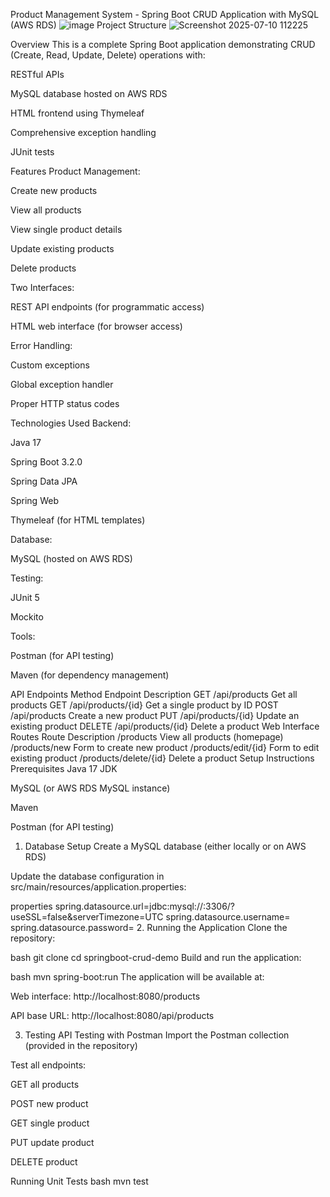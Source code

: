 Product Management System - Spring Boot CRUD Application with MySQL (AWS RDS)
![image](https://github.com/user-attachments/assets/4ef8d9ff-05b2-446f-ab87-f460e7db1a2b)
Project Structure
![Screenshot 2025-07-10 112225](https://github.com/user-attachments/assets/59fc9cd6-ea14-4d0e-8399-f6d6832540c9)

Overview
This is a complete Spring Boot application demonstrating CRUD (Create, Read, Update, Delete) operations with:

RESTful APIs

MySQL database hosted on AWS RDS

HTML frontend using Thymeleaf

Comprehensive exception handling

JUnit tests

Features
Product Management:

Create new products

View all products

View single product details

Update existing products

Delete products

Two Interfaces:

REST API endpoints (for programmatic access)

HTML web interface (for browser access)

Error Handling:

Custom exceptions

Global exception handler

Proper HTTP status codes

Technologies Used
Backend:

Java 17

Spring Boot 3.2.0

Spring Data JPA

Spring Web

Thymeleaf (for HTML templates)

Database:

MySQL (hosted on AWS RDS)

Testing:

JUnit 5

Mockito

Tools:

Postman (for API testing)

Maven (for dependency management)

API Endpoints
Method	Endpoint	Description
GET	/api/products	Get all products
GET	/api/products/{id}	Get a single product by ID
POST	/api/products	Create a new product
PUT	/api/products/{id}	Update an existing product
DELETE	/api/products/{id}	Delete a product
Web Interface Routes
Route	Description
/products	View all products (homepage)
/products/new	Form to create new product
/products/edit/{id}	Form to edit existing product
/products/delete/{id}	Delete a product
Setup Instructions
Prerequisites
Java 17 JDK

MySQL (or AWS RDS MySQL instance)

Maven

Postman (for API testing)

1. Database Setup
Create a MySQL database (either locally or on AWS RDS)

Update the database configuration in src/main/resources/application.properties:

properties
spring.datasource.url=jdbc:mysql://<your-rds-endpoint>:3306/<database-name>?useSSL=false&serverTimezone=UTC
spring.datasource.username=<your-username>
spring.datasource.password=<your-password>
2. Running the Application
Clone the repository:

bash
git clone <repository-url>
cd springboot-crud-demo
Build and run the application:

bash
mvn spring-boot:run
The application will be available at:

Web interface: http://localhost:8080/products

API base URL: http://localhost:8080/api/products

3. Testing
API Testing with Postman
Import the Postman collection (provided in the repository)

Test all endpoints:

GET all products

POST new product

GET single product

PUT update product

DELETE product

Running Unit Tests
bash
mvn test





